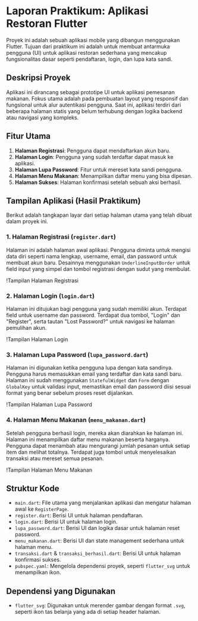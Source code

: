 # Laporan Praktikum: Aplikasi Restoran Flutter

Proyek ini adalah sebuah aplikasi mobile yang dibangun menggunakan Flutter. Tujuan dari praktikum ini adalah untuk membuat antarmuka pengguna (UI) untuk aplikasi restoran sederhana yang mencakup fungsionalitas dasar seperti pendaftaran, login, dan lupa kata sandi.

## Deskripsi Proyek

Aplikasi ini dirancang sebagai prototipe UI untuk aplikasi pemesanan makanan. Fokus utama adalah pada pembuatan layout yang responsif dan fungsional untuk alur autentikasi pengguna. Saat ini, aplikasi terdiri dari beberapa halaman statis yang belum terhubung dengan logika backend atau navigasi yang kompleks.

## Fitur Utama

1.  **Halaman Registrasi**: Pengguna dapat mendaftarkan akun baru.
2.  **Halaman Login**: Pengguna yang sudah terdaftar dapat masuk ke aplikasi.
3.  **Halaman Lupa Password**: Fitur untuk mereset kata sandi pengguna.
4.  **Halaman Menu Makanan**: Menampilkan daftar menu yang bisa dipesan.
5.  **Halaman Sukses**: Halaman konfirmasi setelah sebuah aksi berhasil.

## Tampilan Aplikasi (Hasil Praktikum)

Berikut adalah tangkapan layar dari setiap halaman utama yang telah dibuat dalam proyek ini.

### 1. Halaman Registrasi (`register.dart`)

Halaman ini adalah halaman awal aplikasi. Pengguna diminta untuk mengisi data diri seperti nama lengkap, username, email, dan password untuk membuat akun baru. Desainnya menggunakan `UnderlineInputBorder` untuk field input yang simpel dan tombol registrasi dengan sudut yang membulat.

!Tampilan Halaman Registrasi

### 2. Halaman Login (`login.dart`)

Halaman ini ditujukan bagi pengguna yang sudah memiliki akun. Terdapat field untuk username dan password. Terdapat dua tombol, "Login" dan "Register", serta tautan "Lost Password?" untuk navigasi ke halaman pemulihan akun.

!Tampilan Halaman Login

### 3. Halaman Lupa Password (`lupa_password.dart`)

Halaman ini digunakan ketika pengguna lupa dengan kata sandinya. Pengguna harus memasukkan email yang terdaftar dan kata sandi baru. Halaman ini sudah menggunakan `StatefulWidget` dan `Form` dengan `GlobalKey` untuk validasi input, memastikan email dan password diisi sesuai format yang benar sebelum proses reset dijalankan.

!Tampilan Halaman Lupa Password

### 4. Halaman Menu Makanan (`menu_makanan.dart`)

Setelah pengguna berhasil login, mereka akan diarahkan ke halaman ini. Halaman ini menampilkan daftar menu makanan beserta harganya. Pengguna dapat menambah atau mengurangi jumlah pesanan untuk setiap item dan melihat totalnya. Terdapat juga tombol untuk menyelesaikan transaksi atau mereset semua pesanan.

!Tampilan Halaman Menu Makanan

## Struktur Kode

-   `main.dart`: File utama yang menjalankan aplikasi dan mengatur halaman awal ke `RegisterPage`.
-   `register.dart`: Berisi UI untuk halaman pendaftaran.
-   `login.dart`: Berisi UI untuk halaman login.
-   `lupa_password.dart`: Berisi UI dan logika dasar untuk halaman reset password.
-   `menu_makanan.dart`: Berisi UI dan state management sederhana untuk halaman menu.
-   `transaksi.dart` & `transaksi_berhasil.dart`: Berisi UI untuk halaman konfirmasi sukses.
-   `pubspec.yaml`: Mengelola dependensi proyek, seperti `flutter_svg` untuk menampilkan ikon.

## Dependensi yang Digunakan

-   `flutter_svg`: Digunakan untuk merender gambar dengan format `.svg`, seperti ikon tas belanja yang ada di setiap header halaman.
